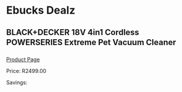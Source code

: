 
# Ebucks Dealz
## BLACK+DECKER 18V 4in1 Cordless POWERSERIES Extreme Pet Vacuum Cleaner
[Product Page](https://www.ebucks.com/web/shop/productSelected.do?prodId=1069192650&catId=998409624)

Price: R2499.00

Savings: 


	